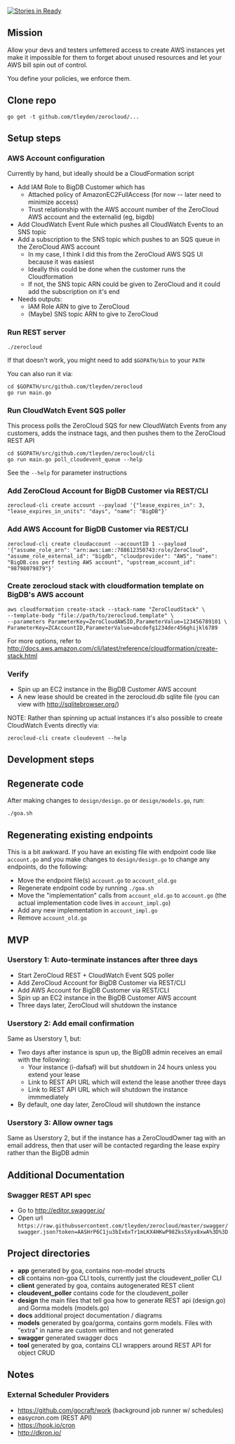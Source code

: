[![Stories in Ready](https://badge.waffle.io/tleyden/zerocloud.png?label=ready&title=Ready)](https://waffle.io/tleyden/zerocloud)

## Mission

Allow your devs and testers unfettered access to create AWS instances yet make it impossible for them to forget about unused resources and let your AWS bill spin out of control.

You define your policies, we enforce them.

## Clone repo

```
go get -t github.com/tleyden/zerocloud/...
```

## Setup steps

### AWS Account configuration

Currently by hand, but ideally should be a CloudFormation script

* Add IAM Role to BigDB Customer which has
   * Attached policy of AmazonEC2FullAccess (for now -- later need to minimize access)
   * Trust relationship with the AWS account number of the ZeroCloud AWS account and the externalid (eg, bigdb)
* Add CloudWatch Event Rule which pushes all CloudWatch Events to an SNS topic
* Add a subscription to the SNS topic which pushes to an SQS queue in the ZeroCloud AWS account
   * In my case, I think I did this from the ZeroCloud AWS SQS UI because it was easiest
   * Ideally this could be done when the customer runs the Cloudformation
   * If not, the SNS topic ARN could be given to ZeroCloud and it could add the subscription on it's end
* Needs outputs:
  * IAM Role ARN to give to ZeroCloud
  * (Maybe) SNS topic ARN to give to ZeroCloud

### Run REST server

```
./zerocloud
```

If that doesn't work, you might need to add `$GOPATH/bin` to your `PATH`

You can also run it via:

```
cd $GOPATH/src/github.com/tleyden/zerocloud
go run main.go
```

### Run CloudWatch Event SQS poller

This process polls the ZeroCloud SQS for new CloudWatch Events from any customers, adds the instnace tags, and then pushes them to the ZeroCloud REST API

```
cd $GOPATH/src/github.com/tleyden/zerocloud/cli
go run main.go poll_cloudevent_queue --help
```

See the `--help` for parameter instructions

### Add ZeroCloud Account for BigDB Customer via REST/CLI

```
zerocloud-cli create account --payload '{"lease_expires_in": 3, "lease_expires_in_units": "days", "name": "BigDB"}'
```

### Add AWS Account for BigDB Customer via REST/CLI

```
zerocloud-cli create cloudaccount --accountID 1 --payload '{"assume_role_arn": "arn:aws:iam::788612350743:role/ZeroCloud", "assume_role_external_id": "bigdb", "cloudprovider": "AWS", "name": "BigDB.cos perf testing AWS account", "upstream_account_id": "98798079879"}'
```

### Create zerocloud stack with cloudformation template on BigDB's AWS account

```
aws cloudformation create-stack --stack-name "ZeroCloudStack" \
--template-body "file://path/to/zerocloud.template" \
--parameters ParameterKey=ZeroCloudAWSID,ParameterValue=123456789101 \
ParameterKey=ZCAccountID,ParameterValue=abcdefg1234der456ghijkl6789
```

For more options, refer to http://docs.aws.amazon.com/cli/latest/reference/cloudformation/create-stack.html

### Verify

* Spin up an EC2 instance in the BigDB Customer AWS account
* A new lease should be created in the zerocloud.db sqlite file (you can view with http://sqlitebrowser.org/)

NOTE: Rather than spinning up actual instances it's also possible to create CloudWatch Events directly via:

```
zerocloud-cli create cloudevent --help
```

## Development steps

## Regenerate code

After making changes to `design/design.go` or `design/models.go`, run:

```
./goa.sh
```

## Regenerating existing endpoints

This is a bit awkward.  If you have an existing file with endpoint code like `account.go` and you make changes to `design/design.go` to change any endpoints, do the following:

* Move the endpoint file(s) `account.go` to `account_old.go`
* Regenerate endpoint code by running `./goa.sh`
* Move the "implementation" calls from `account_old.go` to `account.go` (the actual implementation code lives in `account_impl.go`)
* Add any new implementation in `account_impl.go`
* Remove `account_old.go`

## MVP

### Userstory 1: Auto-terminate instances after three days

* Start ZeroCloud REST + CloudWatch Event SQS poller
* Add ZeroCloud Account for BigDB Customer via REST/CLI
* Add AWS Account for BigDB Customer via REST/CLI
* Spin up an EC2 instance in the BigDB Customer AWS account
* Three days later, ZeroCloud will shutdown the instance

### Userstory 2: Add email confirmation

Same as Userstory 1, but:

* Two days after instance is spun up, the BigDB admin receives an email with the following:
    * Your instance (i-dafsaf) will but shutdown in 24 hours unless you extend your lease
    * Link to REST API URL which will extend the lease another three days
    * Link to REST API URL which will shutdown the instance immmediately
* By default, one day later, ZeroCloud will shutdown the instance

### Userstory 3: Allow owner tags

Same as Userstory 2, but if the instance has a ZeroCloudOwner tag with an email address, then that user will be contacted regarding the lease expiry rather than the BigDB admin

## Additional Documentation

### Swagger REST API spec

* Go to http://editor.swagger.io/
* Open url `https://raw.githubusercontent.com/tleyden/zerocloud/master/swagger/swagger.json?token=AASHrP6C1ju3bIx6xTr1mLKX4HKwP98Zks5Xyx8xwA%3D%3D`

## Project directories

* **app** generated by goa, contains non-model structs
* **cli** contains non-goa CLI tools, currently just the cloudevent_poller CLI
* **client** generated by goa, contains autogenerated REST client
* **cloudevent_poller** contains code for the cloudevent_poller
* **design** the main files that tell goa how to generate REST api (design.go) and Gorma models (models.go)
* **docs** additional project documentation / diagrams
* **models** generated by goa/gorma, contains gorm models.  Files with "extra" in name are custom written and not generated
* **swagger** generated swagger docs
* **tool** generated by goa, contains CLI wrappers around REST API for object CRUD


## Notes

### External Scheduler Providers

- https://github.com/gocraft/work  (background job runner w/ schedules)
- easycron.com (REST API)
- https://hook.io/cron
- http://dkron.io/




